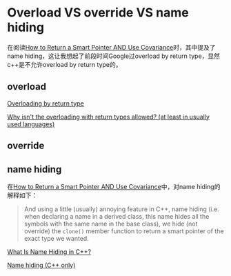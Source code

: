 # Overload VS override VS name hiding

在阅读[How to Return a Smart Pointer AND Use Covariance](https://www.fluentcpp.com/2017/09/12/how-to-return-a-smart-pointer-and-use-covariance/)时，其中提及了name hiding，这让我想起了前段时间Google过overload by return type，显然c++是不允许overload by return type的。



## overload

[Overloading by return type](https://stackoverflow.com/questions/9568852/overloading-by-return-type)

[Why isn't the overloading with return types allowed? (at least in usually used languages)](https://softwareengineering.stackexchange.com/questions/317082/why-isnt-the-overloading-with-return-types-allowed-at-least-in-usually-used-l)

## override



## name hiding

在[How to Return a Smart Pointer AND Use Covariance](https://www.fluentcpp.com/2017/09/12/how-to-return-a-smart-pointer-and-use-covariance/)中，对name hiding的解释如下：

> And using a little (usually) annoying feature in C++, name hiding (i.e. when declaring a name in a derived class, this name hides all the symbols with the same name in the base class), we hide (not override) the `clone()` member function to return a smart pointer of the exact type we wanted.

[What Is Name Hiding in C++?](https://itinterviewguide.com/name-hiding/)

[Name hiding (C++ only)](https://www.ibm.com/support/knowledgecenter/en/SSLTBW_2.3.0/com.ibm.zos.v2r3.cbclx01/name_hiding.htm)